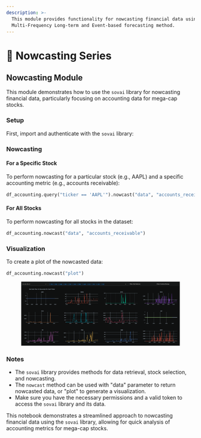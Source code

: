 ```yaml
---
description: >-
  This module provides functionality for nowcasting financial data using a
  Multi-Frequency Long-term and Event-based forecasting method.
---
```


# 📡 Nowcasting Series

## Nowcasting Module&#x20;

This module demonstrates how to use the `sovai` library for nowcasting financial data, particularly focusing on accounting data for mega-cap stocks.

### Setup

First, import and authenticate with the `sovai` library:

### Nowcasting

#### For a Specific Stock

To perform nowcasting for a particular stock (e.g., AAPL) and a specific accounting metric (e.g., accounts receivable):

```python
df_accounting.query("ticker == 'AAPL'").nowcast("data", "accounts_receivable")
```

#### For All Stocks

To perform nowcasting for all stocks in the dataset:

```python
df_accounting.nowcast("data", "accounts_receivable")
```

### Visualization

To create a plot of the nowcasted data:

```python
df_accounting.nowcast("plot")
```

<figure><img src="../.gitbook/assets/image (97).png" alt=""><figcaption></figcaption></figure>

### Notes

* The `sovai` library provides methods for data retrieval, stock selection, and nowcasting.
* The `nowcast` method can be used with "data" parameter to return nowcasted data, or "plot" to generate a visualization.
* Make sure you have the necessary permissions and a valid token to access the `sovai` library and its data.

This notebook demonstrates a streamlined approach to nowcasting financial data using the `sovai` library, allowing for quick analysis of accounting metrics for mega-cap stocks.
